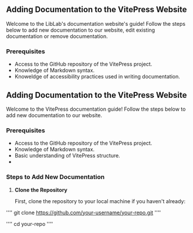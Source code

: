 ## Adding Documentation to the VitePress Website

Welcome to the LibLab's documentation website's guide! Follow the steps below to add new documentation to our website, edit existing documentation or remove documentation.

### Prerequisites

-   Access to the GitHub repository of the VitePress project.
-   Knowledge of Markdown syntax.
-   Knoweldge of accessibility practices used in writing documentation.


## Adding Documentation to the VitePress Website

Welcome to the VitePress documentation guide! Follow the steps below to add new documentation to our website.

### Prerequisites

-   Access to the GitHub repository of the VitePress project.
-   Knowledge of Markdown syntax.
-   Basic understanding of VitePress structure.
- 
### Steps to Add New Documentation

1.  **Clone the Repository**
    
    First, clone the repository to your local machine if you haven't already:

''''
    git clone https://github.com/your-username/your-repo.git
''''

''''
    cd your-repo
''''
    
